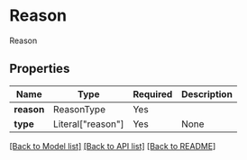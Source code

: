# Reason

Reason

## Properties
| Name | Type | Required | Description |
| ------------ | ------------- | ------------- | ------------- |
**reason** | ReasonType | Yes |  |
**type** | Literal["reason"] | Yes | None |


[[Back to Model list]](../../../README.md#models-v2-link) [[Back to API list]](../../../README.md#apis-v2-link) [[Back to README]](../../../README.md)
